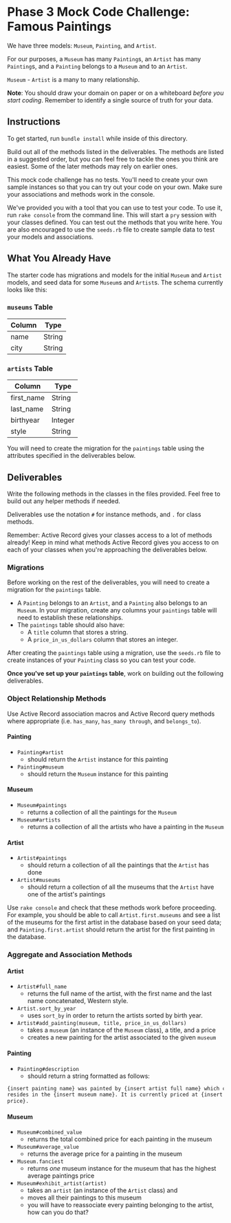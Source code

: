 # Phase 3 Mock Code Challenge: Famous Paintings

We have three models: `Museum`, `Painting`, and `Artist`.

For our purposes, a `Museum` has many `Painting`s, an `Artist` has many
`Painting`s, and a `Painting` belongs to a `Museum` and to an `Artist`.

`Museum` - `Artist` is a many to many relationship.

**Note**: You should draw your domain on paper or on a whiteboard _before you
start coding_. Remember to identify a single source of truth for your data.

## Instructions

To get started, run `bundle install` while inside of this directory.

Build out all of the methods listed in the deliverables. The methods are listed
in a suggested order, but you can feel free to tackle the ones you think are
easiest. Some of the later methods may rely on earlier ones.

This mock code challenge has no tests. You'll need to create your own sample instances so that you can try out your code on your own. Make sure your associations and methods work in the console.

We've provided you with a tool that you can use to test your code. To use it,
run `rake console` from the command line. This will start a `pry` session with
your classes defined. You can test out the methods that you write here. You are
also encouraged to use the `seeds.rb` file to create sample data to test your
models and associations.

## What You Already Have

The starter code has migrations and models for the initial `Museum` and
`Artist` models, and seed data for some `Museum`s and `Artist`s. The
schema currently looks like this:

### `museums` Table

| Column | Type    |
| ------ | ------- |
| name   | String  |
| city   | String |

### `artists` Table

| Column     | Type    |
| ---------- | ------- |
| first_name | String  |
| last_name  | String  |
| birthyear  | Integer |
| style      | String  |

You will need to create the migration for the `paintings` table using the
attributes specified in the deliverables below.

## Deliverables

Write the following methods in the classes in the files provided. Feel free to
build out any helper methods if needed.

Deliverables use the notation `#` for instance methods, and `.` for class
methods.

Remember: Active Record gives your classes access to a lot of methods already!
Keep in mind what methods Active Record gives you access to on each of your
classes when you're approaching the deliverables below.

### Migrations

Before working on the rest of the deliverables, you will need to create a
migration for the `paintings` table.

- A `Painting` belongs to an `Artist`, and a `Painting` also belongs to an
  `Museum`. In your migration, create any columns your `paintings` table will
  need to establish these relationships.
- The `paintings` table should also have:
  - A `title` column that stores a string.
  - A `price_in_us_dollars` column that stores an integer.

After creating the `paintings` table using a migration, use the `seeds.rb` file to
create instances of your `Painting` class so you can test your code.

**Once you've set up your `paintings` table**, work on building out the following
deliverables.

### Object Relationship Methods

Use Active Record association macros and Active Record query methods where
appropriate (i.e. `has_many`, `has_many through`, and `belongs_to`).

#### Painting

- `Painting#artist`
  - should return the `Artist` instance for this painting
- `Painting#museum`
  - should return the `Museum` instance for this painting

#### Museum

- `Museum#paintings`
  - returns a collection of all the paintings for the `Museum`
- `Museum#artists`
  - returns a collection of all the artists who have a painting in the `Museum`

#### Artist

- `Artist#paintings`
  - should return a collection of all the paintings that the `Artist` has done
- `Artist#museums`
  - should return a collection of all the museums that the `Artist` have one of the artist's paintings

Use `rake console` and check that these methods work before proceeding. For
example, you should be able to call `Artist.first.museums` and see a list
of the museums for the first artist in the database based on your seed
data; and `Painting.first.artist` should return the artist for the first
painting in the database.

### Aggregate and Association Methods

#### Artist

- `Artist#full_name`
  - returns the full name of the artist, with the first name and the last name
    concatenated, Western style.
- `Artist.sort_by_year`
  - uses `sort_by` in order to return the artists sorted by birth year.
- `Artist#add_painting(museum, title, price_in_us_dollars)`
  - takes a `museum` (an instance of the `Museum` class), a title, and a price
  - creates a new painting for the artist associated to the given `museum`

#### Painting

- `Painting#description`
  - should return a string formatted as follows:

```txt
{insert painting name} was painted by {insert artist full name} which currently
resides in the {insert museum name}. It is currently priced at {insert painting
price}.
```

#### Museum

- `Museum#combined_value`
  - returns the total combined price for each painting in the museum
- `Museum#average_value`
  - returns the average price for a painting in the museum
- `Museum.fanciest`
  - returns _one_ museum instance for the museum that has the highest average paintings price
- `Museum#exhibit_artist(artist)`
  - takes an `artist` (an instance of the `Artist` class) and
  - moves all their paintings to this museum
  - you will have to reassociate every painting belonging to the artist, how can you do that?
